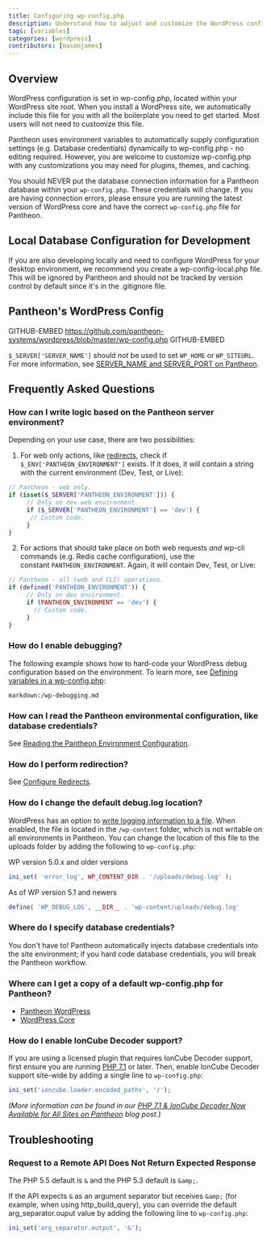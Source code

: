 ```yaml
---
title: Configuring wp-config.php
description: Understand how to adjust and customize the WordPress configuration file for your Pantheon WordPress site.
tags: [variables]
categories: [wordpress]
contributors: [masonjames]
---
```

## Overview

WordPress configuration is set in wp-config.php, located within your WordPress site root. When you install a WordPress site, we automatically include this file for you with all the boilerplate you need to get started. Most users will not need to customize this file.

Pantheon uses environment variables to automatically supply configuration settings (e.g. Database credentials) dynamically to wp-config.php - no editing required. However, you are welcome to customize wp-config.php with any customizations you may need for plugins, themes, and caching.

<Alert title="Warning" type="danger">

You should NEVER put the database connection information for a Pantheon database within your `wp-config.php`. These credentials will change. If you are having connection errors, please ensure you are running the latest version of WordPress core and have the correct `wp-config.php` file for Pantheon.

</Alert>

## Local Database Configuration for Development

If you are also developing locally and need to configure WordPress for your desktop environment, we recommend you create a wp-config-local.php file. This will be ignored by Pantheon and should not be tracked by version control by default since it's in the .gitignore file.

## Pantheon's WordPress Config

<Accordion title="View Pantheon's WordPress Configuration" id="pantheon-wp-config-php" icon="wrench">

GITHUB-EMBED https://github.com/pantheon-systems/wordpress/blob/master/wp-config.php GITHUB-EMBED

</Accordion>

<Alert tile="Note" type="info">

`$_SERVER['SERVER_NAME']` should *not* be used to set `WP_HOME` or `WP_SITEURL`. For more information, see [SERVER_NAME and SERVER_PORT on Pantheon](/docs/server_name-and-server_port/).

</Alert>



## Frequently Asked Questions
### How can I write logic based on the Pantheon server environment?

Depending on your use case, there are two possibilities:

1. For web only actions, like [redirects](/docs/domains/#primary-domain), check if `$_ENV['PANTHEON_ENVIRONMENT']` exists. If it does, it will contain a string with the current environment (Dev, Test, or Live):

 ```php
 // Pantheon - web only.
 if (isset($_SERVER['PANTHEON_ENVIRONMENT'])) {
      // Only on dev web environment.
      if ($_SERVER['PANTHEON_ENVIRONMENT'] == 'dev') {
       // Custom code.
      }
 }
 ```

2. For actions that should take place on both web requests _and_ wp-cli commands (e.g. Redis cache configuration), use the constant `PANTHEON_ENVIRONMENT`. Again, it will contain Dev, Test, or Live:

 ```php
 // Pantheon - all (web and CLI) operations.
 if (defined('PANTHEON_ENVIRONMENT')) {
      // Only on dev environment.
      if (PANTHEON_ENVIRONMENT == 'dev') {
        // Custom code.
      }
 }
 ```

### How do I enable debugging?
The following example shows how to hard-code your WordPress debug configuration based on the environment. To learn more, see [Defining variables in a wp-config.php](https://codex.wordpress.org/Editing_wp-config.php):

`markdown:/wp-debugging.md`

### How can I read the Pantheon environmental configuration, like database credentials?

See [Reading the Pantheon Environment Configuration](/docs/read-environment-config/).

### How do I perform redirection?

See [Configure Redirects](/docs/redirects/).

### How do I change the default debug.log location?

WordPress has an option to [write logging information to a file](/docs/logs/#how-do-i-enable-error-logging-for-wordpress). When enabled, the file is located in the `/wp-content` folder, which is not writable on all environments in Pantheon. You can change the location of this file to the uploads folder by adding the following to `wp-config.php`:

WP version 5.0.x and older versions

```php
ini_set( 'error_log', WP_CONTENT_DIR . '/uploads/debug.log' );
```

As of WP version 5.1 and newers

```php
define( 'WP_DEBUG_LOG', __DIR__ . 'wp-content/uploads/debug.log'
```

### Where do I specify database credentials?

You don't have to! Pantheon automatically injects database credentials into the site environment; if you hard code database credentials, you will break the Pantheon workflow.

### Where can I get a copy of a default wp-config.php for Pantheon?

- [Pantheon WordPress](https://github.com/pantheon-systems/WordPress/blob/master/wp-config.php)
- [WordPress Core](https://github.com/WordPress/WordPress/blob/master/wp-config-sample.php)

### How do I enable IonCube Decoder support?

If you are using a licensed plugin that requires IonCube Decoder support, first ensure you are running [PHP 7.1](/docs/php-versions/) or later. Then, enable IonCube Decoder support site-wide by adding a single line to `wp-config.php`:

```php
ini_set('ioncube.loader.encoded_paths', '/');
```

*(More information can be found in our [PHP 7.1 & IonCube Decoder Now Available for All Sites on Pantheon](https://pantheon.io/blog/php-71-ioncube-decoder-now-available-all-sites-pantheon) blog post.)*

## Troubleshooting
### Request to a Remote API Does Not Return Expected Response

The PHP 5.5 default is `&` and the PHP 5.3 default is `&amp;`.

If the API expects `&` as an argument separator but receives `&amp;` (for example, when using http_build_query), you can override the default arg_separator.ouput value by adding the following line to `wp-config.php`:

```php
ini_set('arg_separator.output', '&');
```
